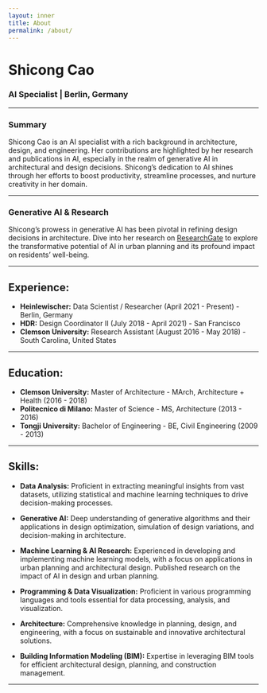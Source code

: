 ```yaml
---
layout: inner
title: About
permalink: /about/
---
```

# Shicong Cao
### AI Specialist | Berlin, Germany

---

### Summary

Shicong Cao is an AI specialist with a rich background in architecture, design, and engineering. Her contributions are highlighted by her research and publications in AI, especially in the realm of generative AI in architectural and design decisions. Shicong’s dedication to AI shines through her efforts to boost productivity, streamline processes, and nurture creativity in her domain.

---

### Generative AI & Research

Shicong’s prowess in generative AI has been pivotal in refining design decisions in architecture. Dive into her research on [ResearchGate](https://www.researchgate.net/profile/Shicong-Cao) to explore the transformative potential of AI in urban planning and its profound impact on residents’ well-being.

---

## Experience:

- **Heinlewischer:** Data Scientist / Researcher (April 2021 - Present) - Berlin, Germany
- **HDR:** Design Coordinator II (July 2018 - April 2021) - San Francisco
- **Clemson University:** Research Assistant (August 2016 - May 2018) - South Carolina, United States

---

## Education:

- **Clemson University:** Master of Architecture - MArch, Architecture + Health (2016 - 2018)
- **Politecnico di Milano:** Master of Science - MS, Architecture (2013 - 2016)
- **Tongji University:** Bachelor of Engineering - BE, Civil Engineering (2009 - 2013)

---

## Skills:

- **Data Analysis:** Proficient in extracting meaningful insights from vast datasets, utilizing statistical and machine learning techniques to drive decision-making processes.
  
- **Generative AI:** Deep understanding of generative algorithms and their applications in design optimization, simulation of design variations, and decision-making in architecture.
  
- **Machine Learning & AI Research:** Experienced in developing and implementing machine learning models, with a focus on applications in urban planning and architectural design. Published research on the impact of AI in design and urban planning.
  
- **Programming & Data Visualization:** Proficient in various programming languages and tools essential for data processing, analysis, and visualization.

- **Architecture:** Comprehensive knowledge in planning, design, and engineering, with a focus on sustainable and innovative architectural solutions.
  
- **Building Information Modeling (BIM):** Expertise in leveraging BIM tools for efficient architectural design, planning, and construction management.

---
